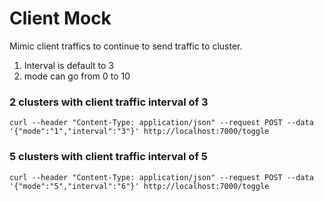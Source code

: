 # Client Mock
Mimic client traffics to continue to send traffic to cluster.

1. Interval is default to 3
2. mode can go from 0 to 10

### 2 clusters with client traffic interval of 3
```text
curl --header "Content-Type: application/json" --request POST --data '{"mode":"1","interval":"3"}' http://localhost:7000/toggle
```

### 5 clusters with client traffic interval of 5
```text
curl --header "Content-Type: application/json" --request POST --data '{"mode":"5","interval":"6"}' http://localhost:7000/toggle
```